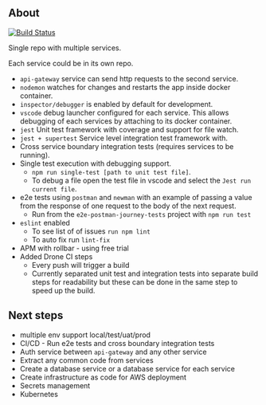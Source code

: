 ## About

[![Build Status](https://cloud.drone.io/api/badges/davidoleary/micro-services-docker-compose/status.svg)](https://cloud.drone.io/davidoleary/micro-services-docker-compose)

Single repo with multiple services.

Each service could be in its own repo.

- `api-gateway` service can send http requests to the second service.
- `nodemon` watches for changes and restarts the app inside docker container.
- `inspector/debugger` is enabled by default for development.
- `vscode` debug launcher configured for each service. This allows debugging of each services by attaching to its docker container.
- `jest` Unit test framework with coverage and support for file watch.
- `jest + supertest` Service level integration test framework with.
- Cross service boundary integration tests (requires services to be running).
- Single test execution with debugging support.
  - `npm run single-test [path to unit test file]`.
  - To debug a file open the test file in vscode and select the `Jest run current file`.
- e2e tests using `postman` and `newman` with an example of passing a value from the response of one request to the body of the next request.
  - Run from the `e2e-postman-journey-tests` project with `npm run test`
- `eslint` enabled 
  - To see list of of issues `run npm lint`
  - To auto fix run `lint-fix`
- APM with rollbar - using free trial
- Added Drone CI steps
  - Every push will trigger a build
  - Currently separated unit test and integration tests into separate build steps for readability but these can be done in the same step to speed up the build.

## Next steps

- multiple env support local/test/uat/prod
- CI/CD - Run e2e tests and cross boundary integration tests
- Auth service between `api-gateway` and any other service
- Extract any common code from services
- Create a database service or a database service for each service
- Create infrastructure as code for AWS deployment
-  Secrets management
-  Kubernetes 
